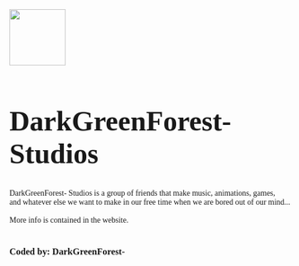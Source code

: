 <img src="https://darkgforest.github.io/assets/Logo_2.png" style="width:100px;height:100px;">
<h1 style="font-family:consolas;font-size:50px;">DarkGreenForest- Studios<br></h1>
<p style="font-family:consolas;">
  DarkGreenForest- Studios is a group of friends that make music, animations, games, <br>
  and whatever else we want to make in our free time when we are bored out of our mind...<br><br>
  More info is contained in the website.<br><br>
</p>
<h3 style="font-family:consolas;">Coded by: DarkGreenForest-</h3>
